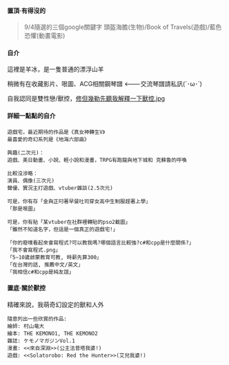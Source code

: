 
#### 置頂·有得沒的

> 9/4隨選的三個google關鍵字
頭盔海膽(生物)/Book of Travels(遊戲)/藍色恐懼(動畫電影)


#### 自介

這裡是羊冰，是一隻普通的漂浮山羊

稍微有在收藏影片、哏圖、ACG相關鋼琴譜 <---交流琴譜請私訊(´･ω･`)

自我認同是雙性戀/獸控，[修但幾勒先聽我解釋一下獸控.jpg](#置底·關於獸控)

#### 詳細一點點的自介
```text
遊戲宅，最近期待的作品是《真女神轉生V》
最喜愛的奇幻系列是《地海六部曲》

興趣(二次元)：
遊戲、美日動畫、小說、輕小說和漫畫，TRPG有跑龍與地下城和 克蘇魯的呼喚

比較沒涉略：
演員、偶像(三次元)
聲優、實況主打遊戲、vtuber雜談(2.5次元)

可是，你有存「金與正叼著早餐吐司穿女高中生制服趕著上學」
「那是哏圖」

可是，你有貼「某vtuber在社群裡轉貼的pso2截圖」
「雖然不知道名字，但這是一個真正的遊戲宅!」

「你的廢噗看起來會寫程式?可以教我嗎?哪個語言比較強?c#和cpp是什麼關係?」
「我不會寫程式.png」
「5~10歲啟蒙教育可教, 時薪先算300」
「在台灣的話, 推薦中文/英文」
「我相信c#和cpp是純友誼」

```


#### 置底·關於獸控
精確來說，我萌奇幻設定的獸和人外
```text
隨意列出一些欣賞的作品:
繪師: 村山竜大 
繪本: THE KEMONO1, THE KEMONO2
雜誌: ケモノマガジンVol.1
漫畫: <<來自深淵>>(公主法普塔我婆!)
遊戲: <<Solatorobo: Red the Hunter>>(艾兒我婆!)

```

<!---
#### 置底·有得沒的

我為什麼沒有女朋友
https://imrchen.wordpress.com/2017/10/06/you-shi-fei-mi-wen-ti/

```text

住在我附近的人類有多少？（外星人和妖怪太少，忽略不計）1千萬
多少人有可能年齡上適合？（20歲至40歲）660萬
多少人有可能是單身？（查不到資料，用未婚計算）430萬<---高估

多少人性向上會選擇我？247萬 <---原文沒有，可是我是雙性戀！
其中男240萬(-同性戀5%)，女190萬(-異性戀90%) 

多少人有可能擁有大學文憑？（90%：222萬）<---原文有，所以還是留著
多少人有可能有魅力？（1%：2萬）<---我喜歡我自己，我自己的出現率約1%
多少人有可能覺得我有魅力？（5%：1000）<---維持原文數據
多少人有可能和我合得來？（10%：100）<---低估，考慮到價值觀可能是高估

```
--->
